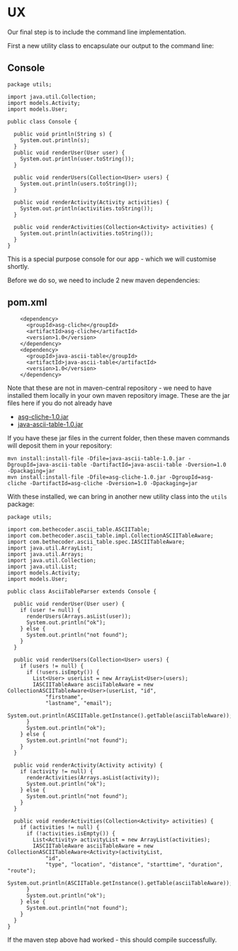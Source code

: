 # UX

Our final step is to include the command line implementation. 

First a new utility class to encapsulate our output to the command line:

## Console

~~~
package utils;

import java.util.Collection;
import models.Activity;
import models.User;

public class Console {

  public void println(String s) {
    System.out.println(s);
  }
  public void renderUser(User user) {
    System.out.println(user.toString());
  }

  public void renderUsers(Collection<User> users) {
    System.out.println(users.toString());
  }

  public void renderActivity(Activity activities) {
    System.out.println(activities.toString());
  }

  public void renderActivities(Collection<Activity> activities) {
    System.out.println(activities.toString());
  }
}
~~~

This is a special purpose console for our app - which we will customise shortly.

Before we do so, we need to include 2 new maven dependencies:

## pom.xml

~~~
    <dependency>
      <groupId>asg-cliche</groupId>
      <artifactId>asg-cliche</artifactId>
      <version>1.0</version>
    </dependency>
    <dependency>
      <groupId>java-ascii-table</groupId>
      <artifactId>java-ascii-table</artifactId>
      <version>1.0</version>
    </dependency>
~~~

Note that these are not in maven-central repository - we need to have installed them locally in your own maven repository image. These are the jar files here if you do not already have

- [asg-cliche-1.0.jar](archives/asg-cliche-1.0.jar)
- [java-ascii-table-1.0.jar](archives/java-ascii-table-1.0.jar)

If you have these jar files in the current folder, then these maven commands will deposit them in your repository:

~~~
mvn install:install-file -Dfile=java-ascii-table-1.0.jar -DgroupId=java-ascii-table -DartifactId=java-ascii-table -Dversion=1.0 -Dpackaging=jar
mvn install:install-file -Dfile=asg-cliche-1.0.jar -DgroupId=asg-cliche -DartifactId=asg-cliche -Dversion=1.0 -Dpackaging=jar
~~~

With these installed, we can bring in another new utility class into the `utils` package:

~~~
package utils;

import com.bethecoder.ascii_table.ASCIITable;
import com.bethecoder.ascii_table.impl.CollectionASCIITableAware;
import com.bethecoder.ascii_table.spec.IASCIITableAware;
import java.util.ArrayList;
import java.util.Arrays;
import java.util.Collection;
import java.util.List;
import models.Activity;
import models.User;

public class AsciiTableParser extends Console {

  public void renderUser(User user) {
    if (user != null) {
      renderUsers(Arrays.asList(user));
      System.out.println("ok");
    } else {
      System.out.println("not found");
    }
  }

  public void renderUsers(Collection<User> users) {
    if (users != null) {
      if (!users.isEmpty()) {
        List<User> userList = new ArrayList<User>(users);
        IASCIITableAware asciiTableAware = new CollectionASCIITableAware<User>(userList, "id",
            "firstname",
            "lastname", "email");
        System.out.println(ASCIITable.getInstance().getTable(asciiTableAware));
      }
      System.out.println("ok");
    } else {
      System.out.println("not found");
    }
  }

  public void renderActivity(Activity activity) {
    if (activity != null) {
      renderActivities(Arrays.asList(activity));
      System.out.println("ok");
    } else {
      System.out.println("not found");
    }
  }

  public void renderActivities(Collection<Activity> activities) {
    if (activities != null) {
      if (!activities.isEmpty()) {
        List<Activity> activityList = new ArrayList(activities);
        IASCIITableAware asciiTableAware = new CollectionASCIITableAware<Activity>(activityList,
            "id",
            "type", "location", "distance", "starttime", "duration", "route");
        System.out.println(ASCIITable.getInstance().getTable(asciiTableAware));
      }
      System.out.println("ok");
    } else {
      System.out.println("not found");
    }
  }
}
~~~

If the maven step above had worked - this should compile successfully.
